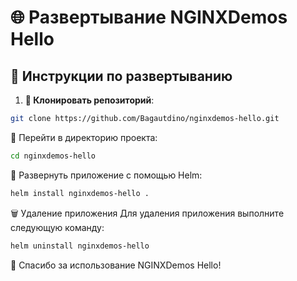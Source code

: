 # 🌐 Развертывание NGINXDemos Hello

## 📝 Инструкции по развертыванию

1. **🔗 Клонировать репозиторий**:

```bash
git clone https://github.com/Bagautdino/nginxdemos-hello.git
```
📂 Перейти в директорию проекта:

```bash
cd nginxdemos-hello
```
🚀 Развернуть приложение с помощью Helm:

```bash
helm install nginxdemos-hello .
```
🗑️ Удаление приложения
Для удаления приложения выполните следующую команду:

```bash
helm uninstall nginxdemos-hello
```
🙏 Спасибо за использование NGINXDemos Hello!
